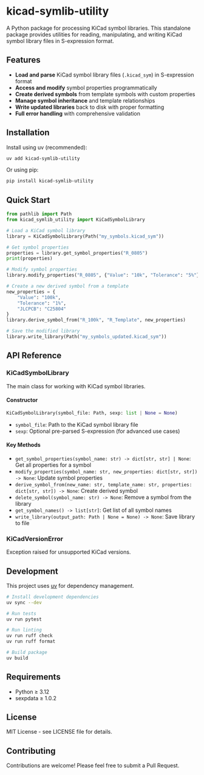 # kicad-symlib-utility

A Python package for processing KiCad symbol libraries. This standalone package provides utilities for reading, manipulating, and writing KiCad symbol library files in S-expression format.

## Features

- **Load and parse** KiCad symbol library files (`.kicad_sym`) in S-expression format
- **Access and modify** symbol properties programmatically  
- **Create derived symbols** from template symbols with custom properties
- **Manage symbol inheritance** and template relationships
- **Write updated libraries** back to disk with proper formatting
- **Full error handling** with comprehensive validation

## Installation

Install using uv (recommended):

```bash
uv add kicad-symlib-utility
```

Or using pip:

```bash
pip install kicad-symlib-utility
```

## Quick Start

```python
from pathlib import Path
from kicad_symlib_utility import KiCadSymbolLibrary

# Load a KiCad symbol library
library = KiCadSymbolLibrary(Path("my_symbols.kicad_sym"))

# Get symbol properties
properties = library.get_symbol_properties("R_0805")
print(properties)

# Modify symbol properties
library.modify_properties("R_0805", {"Value": "10k", "Tolerance": "5%"})

# Create a new derived symbol from a template
new_properties = {
    "Value": "100k",
    "Tolerance": "1%", 
    "JLCPCB": "C25804"
}
library.derive_symbol_from("R_100k", "R_Template", new_properties)

# Save the modified library
library.write_library(Path("my_symbols_updated.kicad_sym"))
```

## API Reference

### KiCadSymbolLibrary

The main class for working with KiCad symbol libraries.

#### Constructor

```python
KiCadSymbolLibrary(symbol_file: Path, sexp: list | None = None)
```

- `symbol_file`: Path to the KiCad symbol library file
- `sexp`: Optional pre-parsed S-expression (for advanced use cases)

#### Key Methods

- `get_symbol_properties(symbol_name: str) -> dict[str, str] | None`: Get all properties for a symbol
- `modify_properties(symbol_name: str, new_properties: dict[str, str]) -> None`: Update symbol properties  
- `derive_symbol_from(new_name: str, template_name: str, properties: dict[str, str]) -> None`: Create derived symbol
- `delete_symbol(symbol_name: str) -> None`: Remove a symbol from the library
- `get_symbol_names() -> list[str]`: Get list of all symbol names
- `write_library(output_path: Path | None = None) -> None`: Save library to file

### KiCadVersionError

Exception raised for unsupported KiCad versions.

## Development

This project uses [uv](https://github.com/astral-sh/uv) for dependency management.

```bash
# Install development dependencies
uv sync --dev

# Run tests
uv run pytest

# Run linting
uv run ruff check
uv run ruff format

# Build package
uv build
```

## Requirements

- Python ≥ 3.12
- sexpdata ≥ 1.0.2

## License

MIT License - see LICENSE file for details.

## Contributing

Contributions are welcome! Please feel free to submit a Pull Request.
